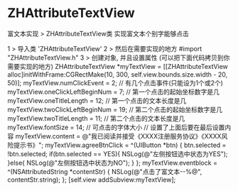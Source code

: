 # ZHAttributeTextView
富文本实现 > ZHAttributeTextView类 实现富文本个别字能够点击

1 > 导入类 'ZHAttributeTextView'
2 > 然后在需要实现的地方 #import "ZHAttributeTextView.h"
3 > 创建对象, 并且设置属性 (可以把下面代码拷贝到你需要实现的地方)
ZHAttributeTextView *myTextView = [[ZHAttributeTextView alloc]initWithFrame:CGRectMake(10, 300, self.view.bounds.size.width - 20, 50)];
myTextView.numClickEvent = 2;                       // 有几个点击事件(只能设为1个或2个)
myTextView.oneClickLeftBeginNum = 7;         // 第一个点击的起始坐标数字是几
myTextView.oneTitleLength = 12;                    // 第一个点击的文本长度是几
myTextView.twoClickLeftBeginNum = 19;      // 第二个点击的起始坐标数字是几
myTextView.twoTitleLength = 11;                   // 第二个点击的文本长度是几
myTextView.fontSize = 14;                             // 可点击的字体大小
// 设置了上面后要在最后设置内容
myTextView.content = @"我已阅读并接受《XXXX注册服务协议》《XXXX风险提示书》";
myTextView.agreeBtnClick = ^(UIButton *btn) {
btn.selected = !btn.selected;
if(btn.selected == YES){
NSLog(@"左侧按钮选中状态为YES");
}else{
NSLog(@"左侧按钮选中状态为NO");
}
};
myTextView.eventblock = ^(NSAttributedString *contentStr) {
NSLog(@"点击了富文本--%@", contentStr.string);
};
[self.view addSubview:myTextView];
